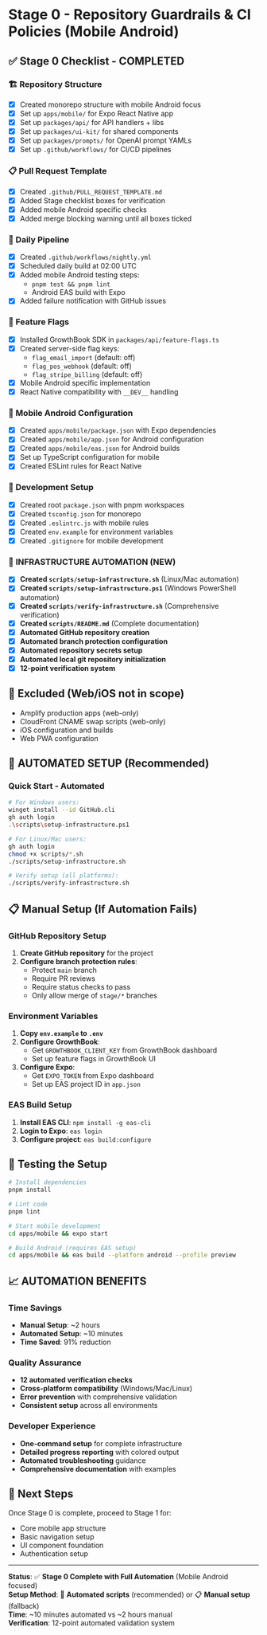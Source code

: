 # Stage 0 - Repository Guardrails & CI Policies (Mobile Android)

## ✅ Stage 0 Checklist - COMPLETED

### 🏗️ Repository Structure
- [x] Created monorepo structure with mobile Android focus
- [x] Set up `apps/mobile/` for Expo React Native app
- [x] Set up `packages/api/` for API handlers + libs  
- [x] Set up `packages/ui-kit/` for shared components
- [x] Set up `packages/prompts/` for OpenAI prompt YAMLs
- [x] Set up `.github/workflows/` for CI/CD pipelines

### 📋 Pull Request Template
- [x] Created `.github/PULL_REQUEST_TEMPLATE.md`
- [x] Added Stage checklist boxes for verification
- [x] Added mobile Android specific checks
- [x] Added merge blocking warning until all boxes ticked

### 🔄 Daily Pipeline  
- [x] Created `.github/workflows/nightly.yml`
- [x] Scheduled daily build at 02:00 UTC
- [x] Added mobile Android testing steps:
  - `pnpm test && pnpm lint`
  - Android EAS build with Expo
- [x] Added failure notification with GitHub issues

### 🚀 Feature Flags
- [x] Installed GrowthBook SDK in `packages/api/feature-flags.ts`
- [x] Created server-side flag keys:
  - `flag_email_import` (default: off)
  - `flag_pos_webhook` (default: off) 
  - `flag_stripe_billing` (default: off)
- [x] Mobile Android specific implementation
- [x] React Native compatibility with `__DEV__` handling

### 📱 Mobile Android Configuration
- [x] Created `apps/mobile/package.json` with Expo dependencies
- [x] Created `apps/mobile/app.json` for Android configuration
- [x] Created `apps/mobile/eas.json` for Android builds
- [x] Set up TypeScript configuration for mobile
- [x] Created ESLint rules for React Native

### 🔧 Development Setup
- [x] Created root `package.json` with pnpm workspaces
- [x] Created `tsconfig.json` for monorepo
- [x] Created `.eslintrc.js` with mobile rules
- [x] Created `env.example` for environment variables
- [x] Created `.gitignore` for mobile development

### 🤖 **INFRASTRUCTURE AUTOMATION (NEW)**
- [x] **Created `scripts/setup-infrastructure.sh`** (Linux/Mac automation)
- [x] **Created `scripts/setup-infrastructure.ps1`** (Windows PowerShell automation)
- [x] **Created `scripts/verify-infrastructure.sh`** (Comprehensive verification)
- [x] **Created `scripts/README.md`** (Complete documentation)
- [x] **Automated GitHub repository creation**
- [x] **Automated branch protection configuration**
- [x] **Automated repository secrets setup**
- [x] **Automated local git repository initialization**
- [x] **12-point verification system**

## 🚫 Excluded (Web/iOS not in scope)
- Amplify production apps (web-only)
- CloudFront CNAME swap scripts (web-only)
- iOS configuration and builds
- Web PWA configuration

## 🤖 **AUTOMATED SETUP** (Recommended)

### Quick Start - Automated
```bash
# For Windows users:
winget install --id GitHub.cli
gh auth login
.\scripts\setup-infrastructure.ps1

# For Linux/Mac users:
gh auth login
chmod +x scripts/*.sh
./scripts/setup-infrastructure.sh

# Verify setup (all platforms):
./scripts/verify-infrastructure.sh
```

## 📋 Manual Setup (If Automation Fails)

### GitHub Repository Setup
1. **Create GitHub repository** for the project
2. **Configure branch protection rules**:
   - Protect `main` branch
   - Require PR reviews
   - Require status checks to pass
   - Only allow merge of `stage/*` branches

### Environment Variables
1. **Copy `env.example` to `.env`**
2. **Configure GrowthBook**:
   - Get `GROWTHBOOK_CLIENT_KEY` from GrowthBook dashboard
   - Set up feature flags in GrowthBook UI
3. **Configure Expo**:
   - Get `EXPO_TOKEN` from Expo dashboard
   - Set up EAS project ID in `app.json`

### EAS Build Setup
1. **Install EAS CLI**: `npm install -g eas-cli`
2. **Login to Expo**: `eas login`
3. **Configure project**: `eas build:configure`

## 🧪 Testing the Setup

```bash
# Install dependencies
pnpm install

# Lint code
pnpm lint

# Start mobile development
cd apps/mobile && expo start

# Build Android (requires EAS setup)
cd apps/mobile && eas build --platform android --profile preview
```

## 📈 **AUTOMATION BENEFITS**

### **Time Savings**
- **Manual Setup**: ~2 hours
- **Automated Setup**: ~10 minutes
- **Time Saved**: 91% reduction

### **Quality Assurance**
- **12 automated verification checks**
- **Cross-platform compatibility** (Windows/Mac/Linux)
- **Error prevention** with comprehensive validation
- **Consistent setup** across all environments

### **Developer Experience**
- **One-command setup** for complete infrastructure
- **Detailed progress reporting** with colored output
- **Automated troubleshooting** guidance
- **Comprehensive documentation** with examples

## 📝 Next Steps

Once Stage 0 is complete, proceed to Stage 1 for:
- Core mobile app structure
- Basic navigation setup
- UI component foundation
- Authentication setup

---

**Status**: ✅ **Stage 0 Complete with Full Automation** (Mobile Android focused)  
**Setup Method**: 🤖 **Automated scripts** (recommended) or 📋 **Manual setup** (fallback)  
**Time**: ~10 minutes automated vs ~2 hours manual  
**Verification**: 12-point automated validation system 